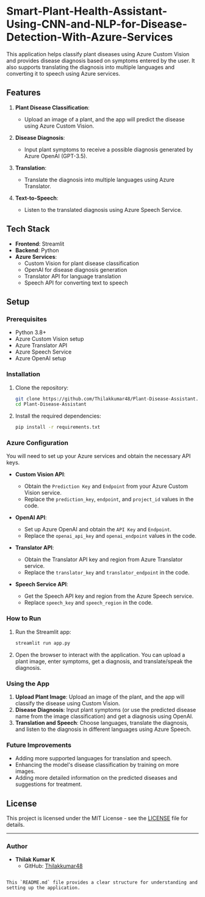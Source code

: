# Smart-Plant-Health-Assistant-Using-CNN-and-NLP-for-Disease-Detection-With-Azure-Services


This application helps classify plant diseases using Azure Custom Vision and provides disease diagnosis based on symptoms entered by the user. It also supports translating the diagnosis into multiple languages and converting it to speech using Azure services.

## Features

1. **Plant Disease Classification**:
   - Upload an image of a plant, and the app will predict the disease using Azure Custom Vision.
   
2. **Disease Diagnosis**:
   - Input plant symptoms to receive a possible diagnosis generated by Azure OpenAI (GPT-3.5).
   
3. **Translation**:
   - Translate the diagnosis into multiple languages using Azure Translator.
   
4. **Text-to-Speech**:
   - Listen to the translated diagnosis using Azure Speech Service.

## Tech Stack

- **Frontend**: Streamlit
- **Backend**: Python
- **Azure Services**:
  - Custom Vision for plant disease classification
  - OpenAI for disease diagnosis generation
  - Translator API for language translation
  - Speech API for converting text to speech

## Setup

### Prerequisites

- Python 3.8+
- Azure Custom Vision setup
- Azure Translator API
- Azure Speech Service
- Azure OpenAI setup

### Installation

1. Clone the repository:
   ```bash
   git clone https://github.com/Thilakkumar48/Plant-Disease-Assistant.git
   cd Plant-Disease-Assistant
   ```

2. Install the required dependencies:
   ```bash
   pip install -r requirements.txt
   ```

### Azure Configuration

You will need to set up your Azure services and obtain the necessary API keys.

- **Custom Vision API**: 
  - Obtain the `Prediction Key` and `Endpoint` from your Azure Custom Vision service.
  - Replace the `prediction_key`, `endpoint`, and `project_id` values in the code.
  
- **OpenAI API**:
  - Set up Azure OpenAI and obtain the `API Key` and `Endpoint`.
  - Replace the `openai_api_key` and `openai_endpoint` values in the code.

- **Translator API**:
  - Obtain the Translator API key and region from Azure Translator service.
  - Replace the `translator_key` and `translator_endpoint` in the code.

- **Speech Service API**:
  - Get the Speech API key and region from the Azure Speech service.
  - Replace `speech_key` and `speech_region` in the code.

### How to Run

1. Run the Streamlit app:
   ```bash
   streamlit run app.py
   ```

2. Open the browser to interact with the application. You can upload a plant image, enter symptoms, get a diagnosis, and translate/speak the diagnosis.

### Using the App

1. **Upload Plant Image**: Upload an image of the plant, and the app will classify the disease using Custom Vision.
2. **Disease Diagnosis**: Input plant symptoms (or use the predicted disease name from the image classification) and get a diagnosis using OpenAI.
3. **Translation and Speech**: Choose languages, translate the diagnosis, and listen to the diagnosis in different languages using Azure Speech.

### Future Improvements

- Adding more supported languages for translation and speech.
- Enhancing the model's disease classification by training on more images.
- Adding more detailed information on the predicted diseases and suggestions for treatment.

## License

This project is licensed under the MIT License - see the [LICENSE](LICENSE) file for details.

---

### Author

- **Thilak Kumar K**  
  - GitHub: [Thilakkumar48](https://github.com/Thilakkumar48)

```

This `README.md` file provides a clear structure for understanding and setting up the application.
